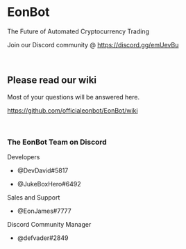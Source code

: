 # EonBot

The Future of Automated Cryptocurrency Trading

Join our Discord community @ https://discord.gg/emUevBu

<br />

## Please read our wiki
Most of your questions will be answered here.

https://github.com/officialeonbot/EonBot/wiki

<br />

### The EonBot Team on Discord

Developers

* @DevDavid#5817

* @JukeBoxHero#6492

Sales and Support

* @EonJames#7777

Discord Community Manager

* @defvader#2849
